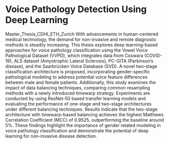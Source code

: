 # Voice Pathology Detection Using Deep Learning
Master_Thesis_CDHI_ETH_Zurich
With advancements in human-centered medical technology, the demand for non-invasive and remote diagnostic methods is steadily increasing. This thesis explores deep learning-based
approaches for voice pathology classification using the Vowel Voice Pathological Dataset (VVPD), which integrates data from Coswara (COVID-19), ALS dataset (Amyotrophic Lateral
Sclerosis), PC-GITA (Parkinson’s disease), and the Saarbrücken Voice Database (SVD). A novel two-stage classification architecture is proposed, incorporating gender-specific pathological
modeling to address potential voice feature differences between male and female patients. Additionally, this study examines the impact of data balancing techniques, comparing common
resampling methods with a newly introduced timewarp strategy. Experiments are conducted by using ResNet-50 based transfer learning models and evaluating the performance of one-stage
and two-stage architectures under different balancing techniques. Results indicate that the two-stage architecture with timewarp-based balancing achieves the highest Matthews Correlation
Coefficient (MCC) of 0.9525, outperforming the baseline around 5%. These findings highlight the importance of gender related modeling in voice pathology classification and demonstrate
the potential of deep learning for non-invasive disease detection.
